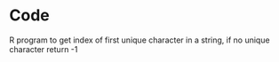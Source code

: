 # Code
R program to get index of first unique character in a string, if no unique character return -1
